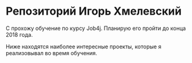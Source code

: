 # Репозиторий Игорь Хмелевский

С прохожу обучение по курсу Job4j. Планирую его пройти до конца 2018 года.

Ниже находятся наиболее интересные проекты, которые я реализовывал во время обучения.